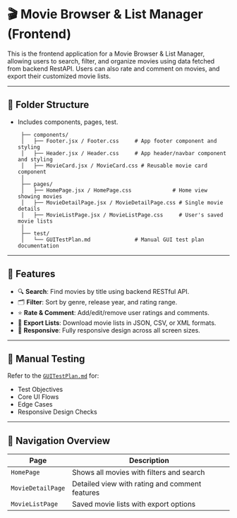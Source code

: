 # 🎬 Movie Browser & List Manager (Frontend)

This is the frontend application for a Movie Browser & List Manager, allowing users to search, filter, and organize movies using data fetched from backend RestAPI. Users can also rate and comment on movies, and export their customized movie lists.

---

## 📁 Folder Structure
- Includes components, pages, test.
   ```
    ├── components/
    │   ├── Footer.jsx / Footer.css     # App footer component and styling
    │   ├── Header.jsx / Header.css     # App header/navbar component and styling
    │   ├── MovieCard.jsx / MovieCard.css # Reusable movie card component
    │
    ├── pages/
    │   ├── HomePage.jsx / HomePage.css             # Home view showing movies
    │   ├── MovieDetailPage.jsx / MovieDetailPage.css # Single movie details
    │   ├── MovieListPage.jsx / MovieListPage.css     # User's saved movie lists
    │
    ├── test/
    │   └── GUITestPlan.md              # Manual GUI test plan documentation

---

## 🚀 Features

- 🔍 **Search**: Find movies by title using backend RESTful API.
- 🗂️ **Filter**: Sort by genre, release year, and rating range.
- ⭐ **Rate & Comment**: Add/edit/remove user ratings and comments.
- 📝 **Export Lists**: Download movie lists in JSON, CSV, or XML formats.
- 📱 **Responsive**: Fully responsive design across all screen sizes.

---

## 🧪 Manual Testing

Refer to the [`GUITestPlan.md`](frontend/src/test/GUITestPlan.md) for:

- Test Objectives
- Core UI Flows
- Edge Cases
- Responsive Design Checks

---

## 🧭 Navigation Overview

| Page              | Description                                      |
|-------------------|--------------------------------------------------|
| `HomePage`        | Shows all movies with filters and search         |
| `MovieDetailPage` | Detailed view with rating and comment features   |
| `MovieListPage`   | Saved movie lists with export options            |

